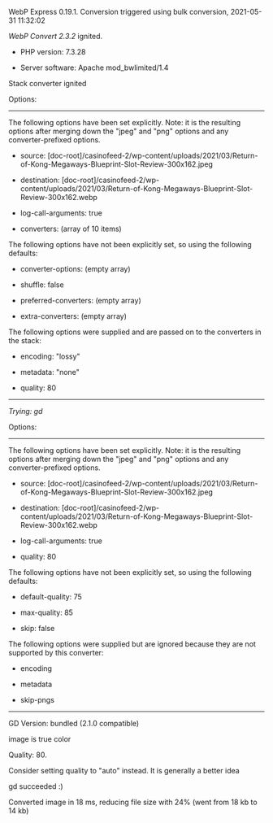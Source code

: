 WebP Express 0.19.1. Conversion triggered using bulk conversion, 2021-05-31 11:32:02

*WebP Convert 2.3.2*  ignited.
- PHP version: 7.3.28
- Server software: Apache mod_bwlimited/1.4

Stack converter ignited

Options:
------------
The following options have been set explicitly. Note: it is the resulting options after merging down the "jpeg" and "png" options and any converter-prefixed options.
- source: [doc-root]/casinofeed-2/wp-content/uploads/2021/03/Return-of-Kong-Megaways-Blueprint-Slot-Review-300x162.jpeg
- destination: [doc-root]/casinofeed-2/wp-content/uploads/2021/03/Return-of-Kong-Megaways-Blueprint-Slot-Review-300x162.webp
- log-call-arguments: true
- converters: (array of 10 items)

The following options have not been explicitly set, so using the following defaults:
- converter-options: (empty array)
- shuffle: false
- preferred-converters: (empty array)
- extra-converters: (empty array)

The following options were supplied and are passed on to the converters in the stack:
- encoding: "lossy"
- metadata: "none"
- quality: 80
------------


*Trying: gd* 

Options:
------------
The following options have been set explicitly. Note: it is the resulting options after merging down the "jpeg" and "png" options and any converter-prefixed options.
- source: [doc-root]/casinofeed-2/wp-content/uploads/2021/03/Return-of-Kong-Megaways-Blueprint-Slot-Review-300x162.jpeg
- destination: [doc-root]/casinofeed-2/wp-content/uploads/2021/03/Return-of-Kong-Megaways-Blueprint-Slot-Review-300x162.webp
- log-call-arguments: true
- quality: 80

The following options have not been explicitly set, so using the following defaults:
- default-quality: 75
- max-quality: 85
- skip: false

The following options were supplied but are ignored because they are not supported by this converter:
- encoding
- metadata
- skip-pngs
------------

GD Version: bundled (2.1.0 compatible)
image is true color
Quality: 80. 
Consider setting quality to "auto" instead. It is generally a better idea
gd succeeded :)

Converted image in 18 ms, reducing file size with 24% (went from 18 kb to 14 kb)
